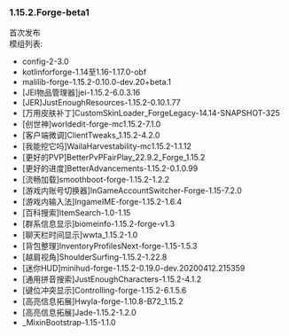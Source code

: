 ### 1.15.2.Forge-beta1  
首次发布  
模组列表:
- config-2-3.0
- kotlinforforge-1.14至1.16-1.17.0-obf
- malilib-forge-1.15.2-0.10.0-dev.20+beta.1
- [JEI物品管理器]jei-1.15.2-6.0.3.16
- [JER]JustEnoughResources-1.15.2-0.10.1.77
- [万用皮肤补丁]CustomSkinLoader_ForgeLegacy-14.14-SNAPSHOT-325
- [创世神]worldedit-forge-mc1.15.2-7.1.0
- [客户端微调]ClientTweaks_1.15.2-4.2.0
- [我能挖它吗]WailaHarvestability-mc1.15.2-1.1.12
- [更好的PVP]BetterPvPFairPlay_22.9.2_Forge_1.15.2
- [更好的进度]BetterAdvancements-1.15.2-0.1.0.99
- [流畅加载]smoothboot-forge-1.15.2-1.2.2
- [游戏内账号切换器]InGameAccountSwitcher-Forge-1.15-7.2.0
- [游戏内输入法]IngameIME-forge-1.15.2-1.6.4
- [百科搜索]ItemSearch-1.0-1.15
- [群系信息显示]biomeinfo-1.15.2-forge-v1.3
- [聊天栏时间显示]wwta_1.15.2-1.0
- [背包整理]InventoryProfilesNext-forge-1.15-1.5.3
- [越肩视角]ShoulderSurfing-1.15.2-1.22.8
- [迷你HUD]minihud-forge-1.15.2-0.19.0-dev.20200412.215359
- [通用拼音搜索]JustEnoughCharacters-1.15.2-4.1.2
- [键位冲突显示]Controlling-forge-1.15.2-6.1.5.6
- [高亮信息拓展]Hwyla-forge-1.10.8-B72_1.15.2
- [高亮信息拓展]Jade-1.15.2-1.2.0
- _MixinBootstrap-1.15-1.1.0
